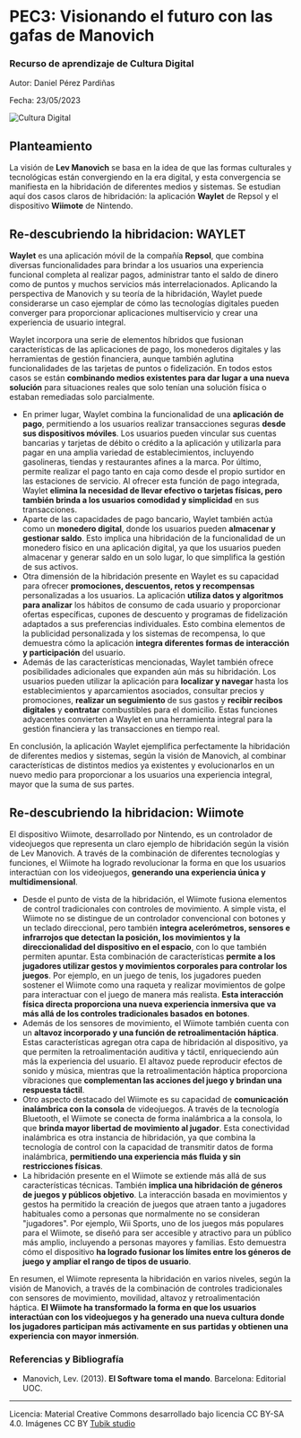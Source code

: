 # PEC3: Visionando el futuro con las gafas de Manovich 

### Recurso de aprendizaje de Cultura Digital 


Autor: Daniel Pérez Pardiñas


Fecha: 23/05/2023

![Cultura Digital](https://miro.medium.com/max/1400/0*9PyyNvrO2PcD3KuU.png) 



## Planteamiento


La visión de **Lev Manovich** se basa en la idea de que las formas culturales y tecnológicas están convergiendo en la era digital, y esta convergencia se manifiesta en la hibridación de diferentes medios y sistemas.
Se estudian aquí dos casos claros de hibridación: la aplicación **Waylet** de Repsol y el dispositivo **Wiimote** de Nintendo.


## Re-descubriendo la hibridacion: WAYLET

**Waylet** es una aplicación móvil de la compañía **Repsol**, que combina diversas funcionalidades para brindar a los usuarios una experiencia funcional completa al realizar pagos, administrar tanto el saldo de dinero como de puntos y muchos servicios más interrelacionados. Aplicando la perspectiva de Manovich y su teoría de la hibridación, Waylet puede considerarse un caso ejemplar de cómo las tecnologías digitales pueden converger para proporcionar aplicaciones multiservicio y crear una experiencia de usuario integral.

Waylet incorpora una serie de elementos híbridos que fusionan características de las aplicaciones de pago, los monederos digitales y las herramientas de gestión financiera, aunque también aglutina funcionalidades de las tarjetas de puntos o fidelización. En todos estos casos se están **combinando medios existentes para dar lugar a una nueva solución** para situaciones reales que solo tenían una solución física o estaban remediadas solo parcialmente.

- En primer lugar, Waylet combina la funcionalidad de una **aplicación de pago**, permitiendo a los usuarios realizar transacciones seguras **desde sus dispositivos móviles**. Los usuarios pueden vincular sus cuentas bancarias y tarjetas de débito o crédito a la aplicación y utilizarla para pagar en una amplia variedad de establecimientos, incluyendo gasolineras, tiendas y restaurantes afines a la marca. Por último, permite realizar el pago tanto en caja como desde el propio surtidor en las estaciones de servicio. Al ofrecer esta función de pago integrada, Waylet **elimina la necesidad de llevar efectivo o tarjetas físicas, pero también brinda a los usuarios comodidad y simplicidad** en sus transacciones. 
- Aparte de las capacidades de pago bancario, Waylet también actúa como un **monedero digital**, donde los usuarios pueden **almacenar y gestionar saldo**. Esto implica una hibridación de la funcionalidad de un monedero físico en una aplicación digital, ya que los usuarios pueden almacenar y generar saldo en un solo lugar, lo que simplifica la gestión de sus activos.
- Otra dimensión de la hibridación presente en Waylet es su capacidad para ofrecer **promociones, descuentos, retos y recompensas** personalizadas a los usuarios. La aplicación **utiliza datos y algoritmos para analizar** los hábitos de consumo de cada usuario y proporcionar ofertas específicas, cupones de descuento y programas de fidelización adaptados a sus preferencias individuales. Esto combina elementos de la publicidad personalizada y los sistemas de recompensa, lo que demuestra cómo la aplicación **integra diferentes formas de interacción y participación** del usuario.
- Además de las características mencionadas, Waylet también ofrece posibilidades adicionales que expanden aún más su hibridación. Los usuarios pueden utilizar la aplicación para **localizar y navegar** hasta los establecimientos y aparcamientos asociados, consultar precios y promociones, **realizar un seguimiento** de sus gastos y **recibir recibos digitales** y **contratar** combustibles para el domicilio. Estas funciones adyacentes convierten a Waylet en una herramienta integral para la gestión financiera y las transacciones en tiempo real.

En conclusión, la aplicación Waylet ejemplifica perfectamente la hibridación de diferentes medios y sistemas, según la visión de Manovich, al combinar características de distintos medios ya existentes y evolucionarlos en un nuevo medio para proporcionar a los usuarios una experiencia integral, mayor que la suma de sus partes.

## Re-descubriendo la hibridacion: Wiimote

El dispositivo Wiimote, desarrollado por Nintendo, es un controlador de videojuegos que representa un claro ejemplo de hibridación según la visión de Lev Manovich. A través de la combinación de diferentes tecnologías y funciones, el Wiimote ha logrado revolucionar la forma en que los usuarios interactúan con los videojuegos, **generando una experiencia única y multidimensional**.
- Desde el punto de vista de la hibridación, el Wiimote fusiona elementos de control tradicionales con controles de movimiento. A simple vista, el Wiimote no se distingue de un controlador convencional con botones y un teclado direccional, pero también **integra acelerómetros, sensores e infrarrojos que detectan la posición, los movimientos y la direccionalidad del dispositivo en el espacio**, con lo que también permiten apuntar.
Esta combinación de características **permite a los jugadores utilizar gestos y movimientos corporales para controlar los juegos**. Por ejemplo, en un juego de tenis, los jugadores pueden sostener el Wiimote como una raqueta y realizar movimientos de golpe para interactuar con el juego de manera más realista. **Esta interacción física directa proporciona una nueva experiencia inmersiva que va más allá de los controles tradicionales basados en botones**.
- Además de los sensores de movimiento, el Wiimote también cuenta con un **altavoz incorporado y una función de retroalimentación háptica**. Estas características agregan otra capa de hibridación al dispositivo, ya que permiten la retroalimentación auditiva y táctil, enriqueciendo aún más la experiencia del usuario. El altavoz puede reproducir efectos de sonido y música, mientras que la retroalimentación háptica proporciona vibraciones que **complementan las acciones del juego y brindan una respuesta táctil**.
- Otro aspecto destacado del Wiimote es su capacidad de **comunicación inalámbrica con la consola** de videojuegos. A través de la tecnología Bluetooth, el Wiimote se conecta de forma inalámbrica a la consola, lo que **brinda mayor libertad de movimiento al jugador**. Esta conectividad inalámbrica es otra instancia de hibridación, ya que combina la tecnología de control con la capacidad de transmitir datos de forma inalámbrica, **permitiendo una experiencia más fluida y sin restricciones físicas**.
- La hibridación presente en el Wiimote se extiende más allá de sus características técnicas. También **implica una hibridación de géneros de juegos y públicos objetivo**. La interacción basada en movimientos y gestos ha permitido la creación de juegos que atraen tanto a jugadores habituales como a personas que normalmente no se consideran "jugadores". Por ejemplo, Wii Sports, uno de los juegos más populares para el Wiimote, se diseñó para ser accesible y atractivo para un público más amplio, incluyendo a personas mayores y familias. Esto demuestra cómo el dispositivo **ha logrado fusionar los límites entre los géneros de juego y ampliar el rango de tipos de usuario**.

En resumen, el Wiimote representa la hibridación en varios niveles, según la visión de Manovich, a través de la combinación de controles tradicionales con sensores de movimiento, movilidad, altavoz y retroalimentación háptica. **El Wiimote ha transformado la forma en que los usuarios interactúan con los videojuegos y ha generado una nueva cultura donde los jugadores participan más activamente en sus partidas y obtienen una experiencia con mayor inmersión**.



### Referencias y Bibliografía

* Manovich, Lev. (2013). **El Software toma el mando**. Barcelona: Editorial UOC. 


----

Licencia: Material Creative Commons desarrollado bajo licencia CC BY-SA 4.0. Imágenes CC BY [Tubik studio](https://blog.tubikstudio.com/how-to-create-original-flat-illustrations-designers-tips/) 
